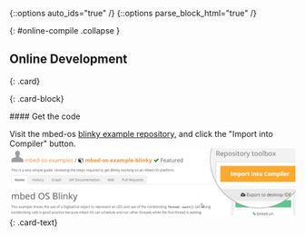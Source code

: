 {::options auto_ids="true" /}
{::options parse_block_html="true" /}

{: #online-compile .collapse }
<div>

## Online Development

{: .card}
<div>

{: .card-block}
<div>
#### Get the code

  Visit the mbed-os [blinky example repository](https://developer.mbed.org/teams/mbed-os-examples/code/mbed-os-example-blinky/), and click the "Import into Compiler" button.
  ![import](img/import-compiler.png) 
  {: .card-text}

</div>
</div>

</div>
